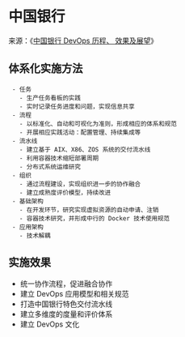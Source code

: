 # 中国银行

来源：《[中国银行 DevOps 历程、 效果及展望](https://cloud.tencent.com/developer/article/1086663)》

## 体系化实施方法

```process-step
 - 任务
   - 生产任务看板的实践
   - 实时记录任务进度和问题，实现信息共享
 - 流程
   - 以标准化、自动和可视化为准则，形成相应的体系和规范
   - 开展相应实践活动：配置管理、持续集成等
 - 流水线
   - 建立基于 AIX、X86、ZOS 系统的交付流水线
   - 利用容器技术缩短部署周期
   - 分布式系统运维研究
 - 组织
   - 通过流程建设，实现组织进一步的协作融合
   - 建立成熟度评价模型，持续改进
 - 基础架构
   - 在开发环节，研究实现虚拟资源的自动申请、注销
   - 容器技术研究，并形成中行的 Docker 技术使用规范
 - 应用架构 
   - 技术解耦 
```

## 实施效果

 - 统一协作流程，促进融合协作
 - 建立 DevOps 应用模型和相关规范 
 - 打造中国银行特色交付流水线
 - 建立多维度的度量和评价体系
 - 建立 DevOps 文化
